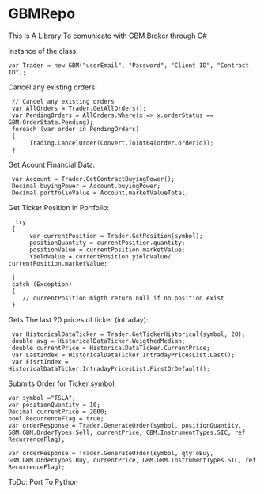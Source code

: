 # GBMRepo
 This Is A Library To comunicate with GBM Broker through C# 
 
 Instance of the class:
 ```
 var Trader = new GBM("userEmail", "Password", "Client ID", "Contract ID");
 ```
 Cancel any existing orders:
```
 // Cancel any existing orders
 var AllOrders = Trader.GetAllOrders();
 var PendingOrders = AllOrders.Where(x => x.orderStatus == GBM.OrderState.Pending);
 foreach (var order in PendingOrders)
 {
      Trading.CancelOrder(Convert.ToInt64(order.orderId));
 }
```
Get Acount Financial Data:
```
 var Account = Trader.GetContractBuyingPower();
 Decimal buyingPower = Account.buyingPower;
 Decimal portfolioValue = Account.marketValueTotal;
```
Get Ticker Position in Portfolio:
```
  try
 {
      var currentPosition = Trader.GetPosition(symbol);
      positionQuantity = currentPosition.quantity;
      positionValue = currentPosition.marketValue;
      YieldValue = currentPosition.yieldValue/ currentPosition.marketValue;
                               
 }
 catch (Exception)
 {
    // currentPosition migth return null if no position exist
 }
```
Gets The last 20 prices of ticker (intraday):
```
 var HistoricalDataTicker = Trader.GetTickerHistorical(symbol, 20);
 double avg = HistoricalDataTicker.WeigthedMedian;
 double currentPrice = HistoricalDataTicker.CurrentPrice;
 var LastIndex = HistoricalDataTicker.IntradayPricesList.Last();
 var FisrtIndex = HistoricalDataTicker.IntradayPricesList.FirstOrDefault();
```
Submits Order for Ticker symbol:
```
var symbol ="TSLA";
var positionQuantity = 10;
Decimal currentPrice = 2000;
bool RecurrenceFlag = true;
var orderResponse = Trader.GenerateOrder(symbol, positionQuantity, GBM.GBM.OrderTypes.Sell, currentPrice, GBM.InstrumentTypes.SIC, ref RecurrenceFlag);
  
var orderResponse = Trader.GenerateOrder(symbol, qtyToBuy, GBM.GBM.OrderTypes.Buy, currentPrice, GBM.GBM.InstrumentTypes.SIC, ref RecurrenceFlag);

```                      
ToDo: Port To Python

